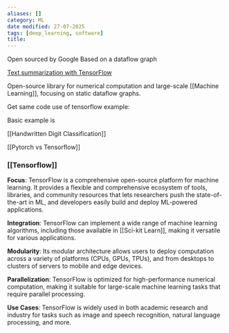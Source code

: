 ```yaml
---
aliases: []
category: ML
date modified: 27-07-2025
tags: [deep_learning, software]
title: 
---
```

Open sourced by Google
Based on a dataflow graph

[Text summarization with TensorFlow](https://research.googleblog.com/2016/08/text-summarization-with-tensorflow.html)

Open-source library for numerical computation and large-scale [[Machine Learning]], focusing on static dataflow graphs.

Get same code use of tensorflow example:

Basic example is

[[Handwritten Digit Classification]]

[[Pytorch vs Tensorflow]]
### [[Tensorflow]]

**Focus**: 
  TensorFlow is a comprehensive open-source platform for machine learning. It provides a flexible and comprehensive ecosystem of tools, libraries, and community resources that lets researchers push the state-of-the-art in ML, and developers easily build and deploy ML-powered applications.
  
**Integration**: 
  TensorFlow can implement a wide range of machine learning algorithms, including those available in [[Sci-kit Learn]], making it versatile for various applications.
  
**Modularity**: 
  Its modular architecture allows users to deploy computation across a variety of platforms (CPUs, GPUs, TPUs), and from desktops to clusters of servers to mobile and edge devices.
  
**Parallelization**: 
  TensorFlow is optimized for high-performance numerical computation, making it suitable for large-scale machine learning tasks that require parallel processing.
  
**Use Cases**: 
  TensorFlow is widely used in both academic research and industry for tasks such as image and speech recognition, natural language processing, and more.